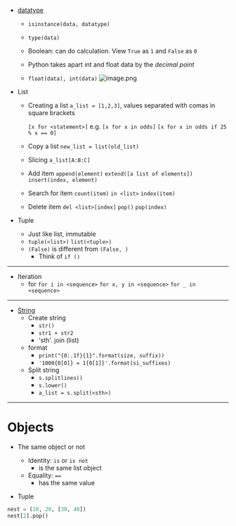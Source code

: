 - [datatype](http://getpython3.com/diveintopython3/native-datatypes.html) 
	- `isinstance(data, datatype)`
	- `type(data)`
	- Boolean: can do calculation. View `True` as `1` and `False` as `0`

	- Python takes apart int and float data by the *decimal point*
	- `float(data), int(data)`
		![image.png](https://cdn.jsdelivr.net/gh/Pokemongle/img_bed_0@main/img/202410031405083.png)
		
- List
	- Creating a list
		`a_list = [1,2,3]`, values separated with comas in square brackets
		
		`[x for <statement>]` 
			e.g. `[x for x in odds]`
			`[x for x in odds if 25 % x == 0]`
	- Copy a list
		`new_list = list(old_list)` 
	- Slicing
		`a_list[A:B:C]`
		
	- Add item
		`append(element)`
		`extend([a list of elements])`
		`insert(index, element)`
		
	- Search for item 
		`count(item)`
		`in <list>`
		`index(item)
		`
	- Delete item
		`del <list>[index]`
		`pop()`
		`pop(index)`
		
- Tuple
	- Just like list, immutable
	- `tuple(<list>)` `list(<tuple>)`
	- `(False)` is different from `(False, )`
		- Think of `if ()`
---
- Iteration
	- for
		`for i in <sequence>`
		`for x, y in <sequence>`
		`for _ in <sequence>`
---
- [String](http://getpython3.com/diveintopython3/strings.html)
	- Create string
		- `str()`
		- `str1 + str2`
		- 'sth'. join (list)
	- format  
		- `print("{0:.1f}{1}".format(size, suffix))`
		- `'1000{0[0]} = 1{0[1]}'.format(si_suffixes)`
	- Split string
		- `s.splitlines()`
		- `s.lower()`
		- `a_list = s.split(<sth>)`
---
# Objects
- The same object or not
	- Identity: `is` or `is not`
		- is the same list object
	- Equality:  `==`
		- has the same value

- Tuple
```python
nest = (10, 20, [30, 40])
nest[2].pop()
```